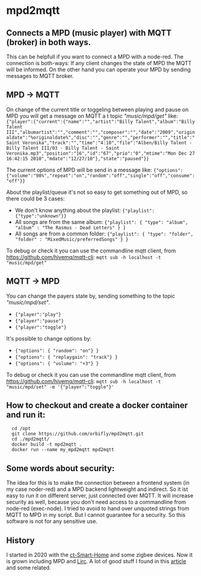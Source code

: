 # mpd2mqtt #
## Connects a MPD (music player) with MQTT (broker) in both ways. ##

This can be helpfull if you want to connect a MPD with a node-red.
The connection is both-ways: If any client changes the state of MPD the MQTT will be informed. On the other hand you can operate your MPD by sending messages to MQTT broker.

## MPD -> MQTT ##
On change of the current title or toggeling between playing and pause on MPD you will get a message on MQTT a t topic *"music/mpd/get"* like:
`{"player":{"current":{"name":"","artist":"Billy Talent","album":"Billy Talent III","albumartist":"","comment":"","composer":"","date":"2009","originaldate":"%originaldate%","disc":"","genre":"","performer":"","title":"Saint Veronika","track":"","time":"4:10","file":"Alben/Billy Talent - Billy Talent III/03 - Billy Talent - Saint Veronika.mp3","position":"16","id":"67","prio":"0","mtime":"Mon Dec 27 16:42:15 2010","mdate":"12/27/10"},"state":"paused"}}`

The current options of MPD will be send in a message like:
`{"options":{"volume":"98%","repeat":"on","random":"off","single":"off","consume":"off"}}`

About the playlist/queue it's not so easy to get something out of MPD, so there could be 3 cases:
* We don't know anything about the playlist: `{"playlist":{"type":"unknown"}}`
* All songs are from the same album: `{"playlist": { "type": "album", "album" : "The Rasmus - Dead Letters" } }`
* All songs are from a common folder: `{"playlist": { "type": "folder", "folder" : "MixedMusic/preferredSongs" } }`

To debug or check it you can use the commandline mqtt client, from https://github.com/hivemq/mqtt-cli:
`mqtt sub -h localhost -t "music/mpd/get"`

## MQTT -> MPD ##
You can change the payers state by, sending something to the topic *"music/mpd/set"*.
* `{"player":"play"}`
* `{"player":"pause"}`
* `{"player":"toggle"}`

It's possible to change options by:
* `{"options": { "random": "on"} }`
* `{"options": { "replaygain": "track"} }`
* `{"options": { "volume": "+3"} }`

To debug or check it you can use the commandline mqtt client, from https://github.com/hivemq/mqtt-cli:
   `mqtt sub -h localhost -t "music/mpd/set" -m '{"player":"toggle"}'`

## How to checkout and create a docker container and run it: ##
      cd /opt
      git clone https://github.com/orbifly/mpd2mqtt.git
      cd ./mpd2mqtt/
      docker build -t mpd2mqtt .
      docker run --name my_mpd2mqtt mpd2mqtt

## Some words about security: ##
The idea for this is to make the connection between a frontend system (in my case noder-red) and a MPD backend lightweight and indirect. So it ist easy to run it on different server, just connected over MQTT. It will increase security as well, because you don't need access to a commandline from node-red (exec-node).
I tried to avoid to hand over unquoted strings from MQTT to MPD in my script. But I cannot guarantee for a security. So this software is not for any sensitive use.

## History ##
I started in 2020 with the [ct-Smart-Home](https://github.com/ct-Open-Source/ct-Smart-Home) and some zigbee devices. Now it is grown including MPD and [Lirc](https://www.lirc.org/). A lot of good stuff I found in this [article](https://www.heise.de/ct/artikel/c-t-Smart-Home-4249476.html) and some related.
